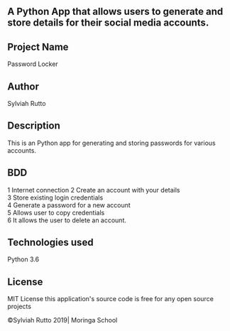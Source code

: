 
## A Python App that allows users to generate and store details for their social media accounts.

## Project Name
Password Locker

## Author
Sylviah Rutto


## Description
This is an Python app for generating and storing passwords for various accounts.


## BDD
1 Internet connection
2 Create an account with your details<br>
3 Store existing login credentials <br>
4 Generate a password for a new account<br>
5 Allows user to copy credentials<br>
6 It allows the user to delete an account.<br>


## Technologies used
Python 3.6

## License 
MIT License this application's source code is free for any open source projects

©Sylviah Rutto 2019| Moringa School


